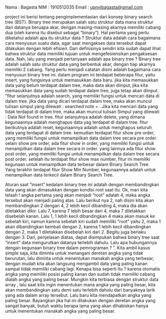 Nama : Bagasta
NIM : 1910512035
Email : upnvjbagasta@gmail.com

project ini berisi tentang pengimplementasian dari konsep binary search tree (BST). Binary tree merupakan salah satu struktur data mana struktur dari datanya beruapa akar, dengan masing-masing akarnya memiliki cabang dua (oleh karena itu disebut sebagai “binary”). Hal pertama yang perlu diketahui adalah apa itu struktur data ? Struktur data adalah cara bagaimana cara menyusun suatu data, agar saat mengakses data tersebut dapat dilakukan dengan lebih efisien. Dari definisinya sendiri kita sudah dapat lihat bahwa struktur data memiliki tujuan untuk mengefesiensikan pengaksesan data. Nah, lalu yang menjadi pertanyaan adalah apa binary tree ? Binary tree adalah salah satu struktur data yang berbentuk akar, dengan tiap akarnya memiliki 2 cabang. Yang perlu menjadi catatan disini adalah bagaimana cara menyusun binary tree ini. dalam program ini terdapat beberapa fitur, yaitu insert, yang fungsinya untuk memasukkan data baru. jika kita memasukkan data yang belum terdapat dalam tree, maka data akan diinput, jika kita memasukkan data yang sudah terdapat dalam tree, juga tetap akan diinput. "fitur selanjutnya adalah search, yang memiliki fungsi untuk mencari data di dalam tree. jika data yang dicari terdapat dalam tree, maka akan muncul tulisan simpul yang dilewati : searched note = . Jika kita mencari data yang tidak terdapat di dalam tree, maka akan muncul tulisan Simpul yang dilewati : Data Not found in tree. fitur selanjutnya adalah delete, yang dimana kegunaannya adalah menghapus data yag terdapat di dalam tree. fitur berikutnya adalah reset, kegunaannya adalah untuk menghapus seluruh data yang terdapat di dalam tree. kemudian terdapat fitur show pre order, yang memiliki fungsi untuk menampilkan data dalam tree secara pre order. selain show pre order, ada fitur show in order, yang memiliki fungsi untuk menampilkan data dalam tree secara in order. yang lainnya ada fitur show post order, yang memiliki fungsi untuk menampilkan data dalam tree secara post order. setelah itu terdapat fitur show max number, fitur ini memiliki kegunaan untuk menampilkan data terbesar dalam Binary Search Tree. Yang terakhir terdapat fitur Show Min Number, kegunaannya adalah untuk menampilkan data terkecil dalam Binary Search Tree.

Aturan saat “insert” kedalam binary tree ini adalah dengan membandingkan data yang akan dimasukkan dengan kondisi root saat itu. Ok, mari kita telaah ! angka pertama yang akan menjadi “root” adalah 4, maka angka tersebut akan menjadi paling atas. Lalu berikut nya 2, nah disini kita akan membandingkan 2 dengan 4, 2 lebih kecil dibanding 4, maka dia akan diletakkan dikir. Lalu 7, karena 7 lebih besar dari 4, maka 7 diletakkan disebelah kanan. Lalu 1, 1 lebih kecil dibandingkan 4 maka akan masuk ke sebelah kiri, namun karena sebelah kiri sudah memiliki “root” yaitu 2, maka 1 akan dibandingkan kembali dengan 2, karena 1 lebih kecil dibandingkan dengan 2, maka 1 diletakkan disebelah kiri dari 2. Begitu juga berlaku dengan 3. Dari, penjelasan diatas, dapat disimpukan bahwa binary tree saat “insert” data mengurutkan datanya terlebih dahulu. Lalu apa hubungannya dengan kegunaan binary tree dalam pemrograman ? ”. Kita ambil kasus simple saja, kita diminta untuk menangani deretan angka yang tidak berurutan, lalu diminta untuk menentukan manakah angka yang terbesar, dengan mudah kita akan langsung mengambil data yang paling kanan sampai tidak memiliki cabang lagi. Kenapa bisa seperti itu ? karena otomatis angka yang memiliki posisi paling kanan dan sudah tidak memiliki cabang dialah angka yang paling besar. Mungkin kita terbiasa dengan struktur data array , lalu saat kita ingin menentukan mana angka yang paling besar, kita akan membandingkan satu demi satu terlebih dahulu dari banyaknya larik yang ada dalam array tersebut. Lalu baru kita mendapatkan angka yang paling besar. Bayangkan jika hal ini dilakukan dengan deretan angka yang sangat banyak, butuh waktu berapa lama yang akan dihabiskan hanya untuk menentukan manakah angka yang paling besar.
